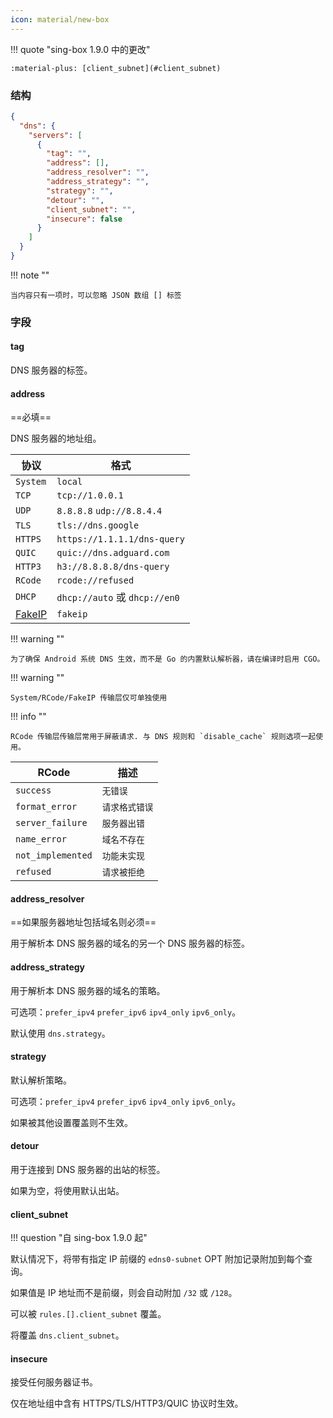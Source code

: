 ```yaml
---
icon: material/new-box
---
```


!!! quote "sing-box 1.9.0 中的更改"

    :material-plus: [client_subnet](#client_subnet)

### 结构

```json
{
  "dns": {
    "servers": [
      {
        "tag": "",
        "address": [],
        "address_resolver": "",
        "address_strategy": "",
        "strategy": "",
        "detour": "",
        "client_subnet": "",
        "insecure": false
      }
    ]
  }
}
```

!!! note ""

    当内容只有一项时，可以忽略 JSON 数组 [] 标签

### 字段

#### tag

DNS 服务器的标签。

#### address

==必填==

DNS 服务器的地址组。

| 协议                                   | 格式                           |
|--------------------------------------|------------------------------|
| `System`                             | `local`                      |
| `TCP`                                | `tcp://1.0.0.1`              |
| `UDP`                                | `8.8.8.8` `udp://8.8.4.4`    |
| `TLS`                                | `tls://dns.google`           |
| `HTTPS`                              | `https://1.1.1.1/dns-query`  |
| `QUIC`                               | `quic://dns.adguard.com`     |
| `HTTP3`                              | `h3://8.8.8.8/dns-query`     |
| `RCode`                              | `rcode://refused`            |
| `DHCP`                               | `dhcp://auto` 或 `dhcp://en0` |
| [FakeIP](/configuration/dns/fakeip/) | `fakeip`                     |

!!! warning ""

    为了确保 Android 系统 DNS 生效，而不是 Go 的内置默认解析器，请在编译时启用 CGO。

!!! warning ""

    System/RCode/FakeIP 传输层仅可单独使用

!!! info ""

    RCode 传输层传输层常用于屏蔽请求. 与 DNS 规则和 `disable_cache` 规则选项一起使用。

| RCode             | 描述       | 
|-------------------|----------|
| `success`         | `无错误`    |
| `format_error`    | `请求格式错误` |
| `server_failure`  | `服务器出错`  |
| `name_error`      | `域名不存在`  |
| `not_implemented` | `功能未实现`  |
| `refused`         | `请求被拒绝`  |

#### address_resolver

==如果服务器地址包括域名则必须==

用于解析本 DNS 服务器的域名的另一个 DNS 服务器的标签。

#### address_strategy

用于解析本 DNS 服务器的域名的策略。

可选项：`prefer_ipv4` `prefer_ipv6` `ipv4_only` `ipv6_only`。

默认使用 `dns.strategy`。

#### strategy

默认解析策略。

可选项：`prefer_ipv4` `prefer_ipv6` `ipv4_only` `ipv6_only`。

如果被其他设置覆盖则不生效。

#### detour

用于连接到 DNS 服务器的出站的标签。

如果为空，将使用默认出站。

#### client_subnet

!!! question "自 sing-box 1.9.0 起"

默认情况下，将带有指定 IP 前缀的 `edns0-subnet` OPT 附加记录附加到每个查询。

如果值是 IP 地址而不是前缀，则会自动附加 `/32` 或 `/128`。

可以被 `rules.[].client_subnet` 覆盖。

将覆盖 `dns.client_subnet`。

#### insecure

接受任何服务器证书。

仅在地址组中含有 HTTPS/TLS/HTTP3/QUIC 协议时生效。
